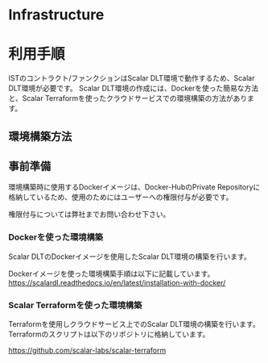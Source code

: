 # Infrastructure
# 利用手順

ISTのコントラクト/ファンクションはScalar DLT環境で動作するため、Scalar DLT環境が必要です。
Scalar DLT環境の作成には、Dockerを使った簡易な方法と、Scalar Terraformを使ったクラウドサービスでの環境構築の方法があります。

## 環境構築方法

## 事前準備
環境構築時に使用するDockerイメージは、Docker-HubのPrivate Repositoryに格納しているため、使用のためにはユーザーへの権限付与が必要です。

権限付与については弊社までお問い合わせ下さい。

### Dockerを使った環境構築

Scalar DLTのDockerイメージを使用したScalar DLT環境の構築を行います。

Dockerイメージを使った環境構築手順は以下に記載しています。
https://scalardl.readthedocs.io/en/latest/installation-with-docker/



### Scalar Terraformを使った環境構築

Terraformを使用しクラウドサービス上でのScalar DLT環境の構築を行います。
Terraformのスクリプトは以下のリポジトリに格納しています。

https://github.com/scalar-labs/scalar-terraform

